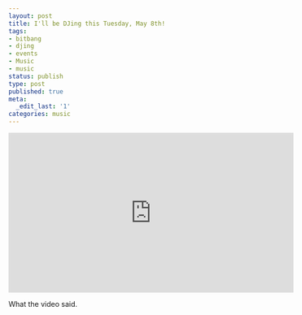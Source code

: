 ```yaml
---
layout: post
title: I'll be DJing this Tuesday, May 8th!
tags:
- bitbang
- djing
- events
- Music
- music
status: publish
type: post
published: true
meta:
  _edit_last: '1'
categories: music
---
```

<iframe width="560" height="315" src="http://www.youtube.com/embed/7rrHkL-gR6c" frameborder="0" allowfullscreen></iframe>

What the video said.

